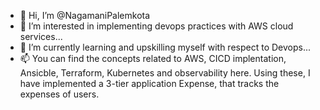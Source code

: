 - 👋 Hi, I’m @NagamaniPalemkota
- 👀 I’m interested in implementing devops practices with AWS cloud services...
- 🌱 I’m currently learning and upskilling myself with respect to Devops...
- 📫 You can find the concepts related to AWS, CICD implentation, Ansicble, Terraform, Kubernetes and observability here. Using these, I have implemented a 3-tier application Expense, that tracks the expenses of users.


<!---
NagamaniPalemkota/NagamaniPalemkota is a ✨ special ✨ repository because its `README.md` (this file) appears on your GitHub profile.
You can click the Preview link to take a look at your changes.
--->
